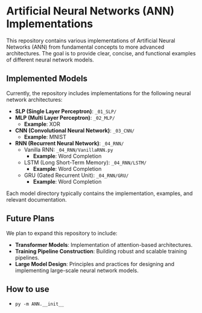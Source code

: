 # Artificial Neural Networks (ANN) Implementations

This repository contains various implementations of Artificial Neural Networks (ANN) from fundamental concepts to more advanced architectures. The goal is to provide clear, concise, and functional examples of different neural network models.

## Implemented Models

Currently, the repository includes implementations for the following neural network architectures:

*   **SLP (Single Layer Perceptron)**: `_01_SLP/`
*   **MLP (Multi Layer Perceptron)**: `_02_MLP/`
    * **Example**: XOR
*   **CNN (Convolutional Neural Network)**: `_03_CNN/`
    * **Example**: MNIST
*   **RNN (Recurrent Neural Network)**: `_04_RNN/`
    *   Vanilla RNN: `_04_RNN/VanillaRNN.py`
        * **Example**: Word Completion
    *   LSTM (Long Short-Term Memory): `_04_RNN/LSTM/`
        * **Example**: Word Completion
    *   GRU (Gated Recurrent Unit): `_04_RNN/GRU/`
        * **Example**: Word Completion

Each model directory typically contains the implementation, examples, and relevant documentation.

## Future Plans

We plan to expand this repository to include:

*   **Transformer Models**: Implementation of attention-based architectures.
*   **Training Pipeline Construction**: Building robust and scalable training pipelines.
*   **Large Model Design**: Principles and practices for designing and implementing large-scale neural network models.

## How to use

- `py -m ANN.__init__`
